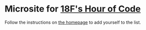 # Microsite for [18F's Hour of Code](http://www.eventbrite.com/e/18f-hour-of-code-tickets-14902141707)

Follow the instructions on [the homepage](http://18f.github.io/hourofcode/) to add yourself to the list.
